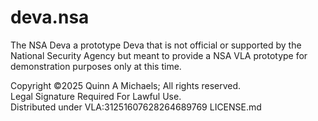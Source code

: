 # deva.nsa
The NSA Deva a prototype Deva that is not official or supported by the National Security Agency but meant to provide a NSA VLA prototype for demonstration purposes only at this time.

Copyright ©2025 Quinn A Michaels; All rights reserved.  
Legal Signature Required For Lawful Use.  
Distributed under VLA:31251607628264689769 LICENSE.md
